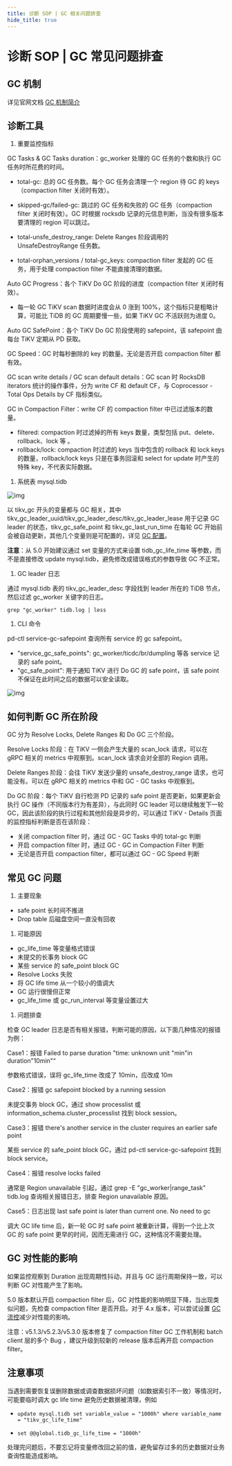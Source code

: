 ```yaml
---
title: 诊断 SOP | GC 相关问题排查
hide_title: true
---
```


# 诊断 SOP | GC 常见问题排查

## GC 机制

详见官网文档 [GC 机制简介](https://docs.pingcap.com/zh/tidb/stable/garbage-collection-overview)

## **诊断工具**

1. 重要监控指标

GC Tasks & GC Tasks duration：gc_worker 处理的 GC 任务的个数和执行 GC 任务时所花费的时间。

- total-gc: 总的 GC 任务数。每个 GC 任务会清理一个 region 待 GC 的 keys（compaction filter 关闭时有效）。

- skipped-gc/failed-gc: 跳过的 GC 任务和失败的 GC 任务（compaction filter 关闭时有效）。GC 时根据 rocksdb 记录的元信息判断，当没有很多版本要清理的 region 可以跳过。

- total-unsfe_destroy_range: Delete Ranges 阶段调用的 UnsafeDestroyRange 任务数。

- total-orphan_versions / total-gc_keys: compaction filter 发起的 GC 任务，用于处理 compaction filter 不能直接清理的数据。

Auto GC Progress：各个 TiKV Do GC 阶段的进度（compaction filter 关闭时有效）。

- 每一轮 GC TiKV scan 数据时进度会从 0 涨到 100%，这个指标只是粗略计算，可能比 TiDB 的 GC 周期要慢一些，如果 TiKV GC 不活跃则为进度 0。

Auto GC SafePoint：各个 TiKV Do GC 阶段使用的 safepoint，该 safepoint 由每台 TiKV 定期从 PD 获取。

GC Speed：GC 时每秒删除的 key 的数量。无论是否开启 compaction filter 都有效。

GC scan write details / GC scan default details：GC scan 时 RocksDB iterators 统计的操作事件，分为 write CF 和 default CF，与 Coprocessor - Total Ops Details by CF 指标类似。

GC in Compaction Filter：write CF 的 compaction filter 中已过滤版本的数量。

- filtered: compaction 时过滤掉的所有 keys 数量，类型包括 put、delete、rollback、lock 等 。
- rollback/lock: compaction 时过滤的 keys 当中包含的 rollback 和 lock keys 的数量，rollback/lock keys 只是在事务回滚和 select for update 时产生的特殊 key，不代表实际数据。

1. 系统表 mysql.tidb

![img](https://pingcap.feishu.cn/space/api/box/stream/download/asynccode/?code=NGQ3ZjE3NGJiYmY1YmFkNDFmNWE0ZDM1NzQ1NzJhNGFfcGF0aTBEcFNCUWliTGNUZ2tSYUg3aHVGZTdER1RmZ0pfVG9rZW46Ym94Y25hVVgyVDFIWnhXNjZZRUxjd0ltcFJjXzE2NTAxNjQ3MTE6MTY1MDE2ODMxMV9WNA)

以 tikv_gc 开头的变量都与 GC 相关，其中 tikv_gc_leader_uuid/tikv_gc_leader_desc/tikv_gc_leader_lease 用于记录 GC leader 的状态，tikv_gc_safe_point 和 tikv_gc_last_run_time 在每轮 GC 开始前会被自动更新，其他几个变量则是可配置的，详见 [GC 配置](https://docs.pingcap.com/zh/tidb/stable/garbage-collection-configuration)。

**注意**：从 5.0 开始建议通过 set 变量的方式来设置 tidb_gc_life_time 等参数，而不是直接修改 update mysql.tidb，避免修改成错误格式的参数导致 GC 不正常。

1. GC leader 日志

通过 mysql.tidb 表的 tikv_gc_leader_desc 字段找到 leader 所在的 TiDB 节点，然后过滤 gc_worker 关键字的日志。

```
grep "gc_worker" tidb.log | less
```

1. CLI 命令

pd-ctl service-gc-safepoint 查询所有 service 的 gc safepoint。

- "service_gc_safe_points": gc_worker/ticdc/br/dumpling 等各 service 记录的 safe point。
- "gc_safe_point": 用于通知 TiKV 进行 Do GC 的 safe point，该 safe point 不保证在此时间之后的数据可以安全读取。

![img](https://pingcap.feishu.cn/space/api/box/stream/download/asynccode/?code=N2IzZmY2M2UxNWY1YTYxYTczYzA1MWNhMGQ2ZTA4ZjFfRjFmSlgyUmV1R2RVSXNFODVVRHVRelpyUWJ2Tmhlc0NfVG9rZW46Ym94Y25HOW1HTGs0V0dudEFXbmNzekZiTVJmXzE2NTAxNjQ3MTE6MTY1MDE2ODMxMV9WNA)

## **如何判断 GC 所在阶段**

GC 分为 Resolve Locks, Delete Ranges 和 Do GC 三个阶段。

Resolve Locks 阶段：在 TiKV 一侧会产生大量的 scan_lock 请求，可以在 gRPC 相关的 metrics 中观察到。scan_lock 请求会对全部的 Region 调用。

Delete Ranges 阶段：会往 TiKV 发送少量的 unsafe_destroy_range 请求，也可能没有。可以在 gRPC 相关的 metrics 中和 GC - GC tasks 中观察到。

Do GC 阶段：每个 TiKV 自行检测 PD 记录的 safe point 是否更新，如果更新会执行 GC 操作（不同版本行为有差异），与此同时 GC leader 可以继续触发下一轮 GC，因此该阶段的执行过程和其他阶段是异步的，可以通过 TiKV - Details 页面的监控指标判断是否在该阶段：

- 关闭 compaction filter 时，通过 GC - GC Tasks 中的 total-gc 判断
- 开启 compaction filter 时，通过 GC - GC in Compaction Filter 判断
- 无论是否开启 compaction filter，都可以通过 GC - GC Speed 判断

## **常见 GC 问题**

1. 主要现象

- safe point 长时间不推进
- Drop table 后磁盘空间一直没有回收

1. 可能原因

- gc_life_time 等变量格式错误
- 未提交的长事务 block GC
- 某些 service 的 safe_point block GC
- Resolve Locks 失败
- 将 GC life time 从一个较小的值调大
- GC 运行很慢但正常
- gc_life_time 或 gc_run_interval 等变量设置过大

1. 问题排查

检查 GC leader 日志是否有相关报错，判断可能的原因，以下面几种情况的报错为例：

Case1：报错 Failed to parse duration "time: unknown unit "min"in duration"10min"“

参数格式错误，误将 gc_life_time 改成了 10min，应改成 10m

Case2：报错 gc safepoint blocked by a running session

未提交事务 block GC，通过 show processlist 或 information_schema.cluster_processlist 找到 block session。

Case3：报错 there's another service in the cluster requires an earlier safe point

某些 service 的 safe_point block GC，通过 pd-ctl service-gc-safepoint 找到 block service。

Case4：报错 resolve locks failed

通常是 Region unavailable 引起，通过 grep -E "gc_worker|range_task" tidb.log 查询相关报错日志，排查 Region unavailable 原因。

Case5：日志出现 last safe point is later than current one. No need to gc

调大 GC life time 后，新一轮 GC 时 safe point 被重新计算，得到一个比上次 GC 的 safe point 更早的时间，因而无需进行 GC，这种情况不需要处理。

## **GC 对性能的影响**

如果监控观察到 Duration 出现周期性抖动，并且与 GC 运行周期保持一致，可以判断 GC 对性能产生了影响。

5.0 版本默认开启 compaction filter 后，GC 对性能的影响明显下降，当出现类似问题，先检查 compaction filter 是否开启。对于 4.x 版本，可以尝试设置 [GC 流控](https://docs.pingcap.com/tidb/stable/garbage-collection-configuration#gc-io-limit)减少对性能的影响。

注意：v5.1.3/v5.2.3/v5.3.0 版本修复了 compaction filter GC 工作机制和 batch client 层的多个 Bug ，建议升级到较新的 release 版本后再开启 compaction filter。

## **注意事项**

当遇到需要恢复误删除数据或调查数据损坏问题（如数据索引不一致）等情况时，可能要临时调大 gc life time 避免历史数据被清理，例如

- `update mysql.tidb set variable_value = "1000h" where variable_name = "tikv_gc_life_time"`

- `set @@global.tidb_gc_life_time = "1000h"`

处理完问题后，不要忘记将变量修改回之前的值，避免留存过多的历史数据对业务查询性能造成影响。
